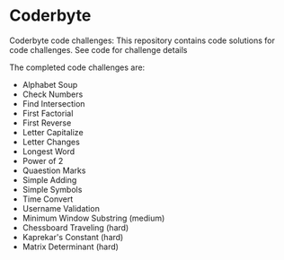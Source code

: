# Coderbyte
Coderbyte code challenges: This repository contains code solutions for code challenges.  See code for challenge details

The completed code challenges are:
 - Alphabet Soup
 - Check Numbers
 - Find Intersection
 - First Factorial
 - First Reverse
 - Letter Capitalize
 - Letter Changes
 - Longest Word
 - Power of 2
 - Quaestion Marks
 - Simple Adding
 - Simple Symbols
 - Time Convert
 - Username Validation
 - Minimum Window Substring (medium)
 - Chessboard Traveling (hard)
 - Kaprekar's Constant (hard)
 - Matrix Determinant (hard)
